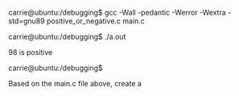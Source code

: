 carrie@ubuntu:/debugging$ gcc -Wall -pedantic -Werror -Wextra -std=gnu89 positive_or_negative.c main.c

carrie@ubuntu:/debugging$ ./a.out

98 is positive

carrie@ubuntu:/debugging$

Based on the main.c file above, create a
